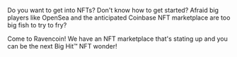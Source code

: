 
Do you want to get into NFTs?
Don't know how to get started?
Afraid big players like OpenSea and the anticipated Coinbase NFT marketplace are too big fish to try to fry?

Come to Ravencoin! We have an NFT marketplace that's stating up and you can be the next Big Hit™ NFT
wonder!



